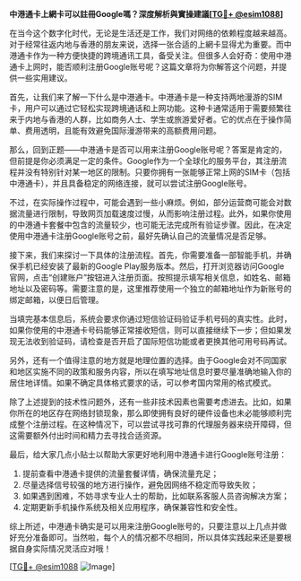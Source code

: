 **中港通卡上網卡可以註冊Google嗎？深度解析與實操建議[[TG💪+ @esim1088](https://t.me/s/esim1088)]**

在当今这个数字化时代，无论是生活还是工作，我们对网络的依赖程度越来越高。对于经常往返内地与香港的朋友来说，选择一张合适的上網卡显得尤为重要。而中港通卡作为一种方便快捷的跨境通讯工具，备受关注。但很多人会好奇：使用中港通卡上网时，能否顺利注册Google账号呢？这篇文章将为你解答这个问题，并提供一些实用建议。

首先，让我们来了解一下什么是中港通卡。中港通卡是一种支持两地漫游的SIM卡，用户可以通过它轻松实现跨境通话和上网功能。这种卡通常适用于需要频繁往来于内地与香港的人群，比如商务人士、学生或旅游爱好者。它的优点在于操作简单、费用透明，且能有效避免国际漫游带来的高额费用问题。

那么，回到正题——中港通卡是否可以用来注册Google账号呢？答案是肯定的，但前提是你必须满足一定的条件。Google作为一个全球化的服务平台，其注册流程并没有特别针对某一地区的限制。只要你拥有一张能够正常上网的SIM卡（包括中港通卡），并且具备稳定的网络连接，就可以尝试注册Google账号。

不过，在实际操作过程中，可能会遇到一些小麻烦。例如，部分运营商可能会对数据流量进行限制，导致网页加载速度过慢，从而影响注册过程。此外，如果你使用的中港通卡套餐中包含的流量较少，也可能无法完成所有验证步骤。因此，在决定使用中港通卡注册Google账号之前，最好先确认自己的流量情况是否足够。

接下来，我们来探讨一下具体的注册流程。首先，你需要准备一部智能手机，并确保手机已经安装了最新的Google Play服务版本。然后，打开浏览器访问Google官网，点击“创建账户”按钮进入注册页面。按照提示填写相关信息，如姓名、邮箱地址以及密码等。需要注意的是，这里推荐使用一个独立的邮箱地址作为新账号的绑定邮箱，以便日后管理。

当填完基本信息后，系统会要求你通过短信验证码验证手机号码的真实性。此时，如果你使用的中港通卡号码能够正常接收短信，则可以直接继续下一步；但如果发现无法收到验证码，请检查是否开启了国际短信功能或者更换其他可用号码再试。

另外，还有一个值得注意的地方就是地理位置的选择。由于Google会对不同国家和地区实施不同的政策和服务内容，所以在填写地址信息时要尽量准确地输入你的居住地详情。如果不确定具体格式要求的话，可以参考国内常用的格式模式。

除了上述提到的技术性问题外，还有一些非技术因素也需要考虑进去。比如，如果你所在的地区存在网络封锁现象，那么即使拥有良好的硬件设备也未必能够顺利完成整个注册过程。在这种情况下，可以尝试寻找可靠的代理服务器来绕开障碍，但这需要额外付出时间和精力去寻找合适资源。

最后，给大家几点小贴士以帮助大家更好地利用中港通卡进行Google账号注册：

1. 提前查看中港通卡提供的流量套餐详情，确保流量充足；
2. 尽量选择信号较强的地方进行操作，避免因网络不稳定而导致失败；
3. 如果遇到困难，不妨寻求专业人士的帮助，比如联系客服人员咨询解决方案；
4. 定期更新手机操作系统及相关应用程序，确保兼容性和安全性。

综上所述，中港通卡确实是可以用来注册Google账号的，只要注意以上几点并做好充分准备即可。当然啦，每个人的情况都不尽相同，所以具体实践起来还是要根据自身实际情况灵活应对哦！

[[TG💪+ @esim1088](https://t.me/s/esim1088) ![Image](https://i.postimg.cc/4NQfJmqS/Snipaste-2025-05-13-00-14-12.png)]